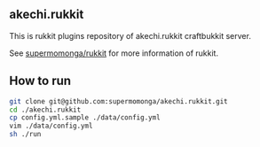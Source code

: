 
## akechi.rukkit

This is rukkit plugins repository of akechi.rukkit craftbukkit server.

See [supermomonga/rukkit](https://github.com/supermomonga/rukkit) for more information of rukkit.

## How to run

```sh
git clone git@github.com:supermomonga/akechi.rukkit.git
cd ./akechi.rukkit
cp config.yml.sample ./data/config.yml
vim ./data/config.yml
sh ./run
```
